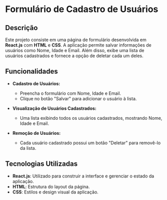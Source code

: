 # Formulário de Cadastro de Usuários

## Descrição

Este projeto consiste em uma página de formulário desenvolvida em **React.js** com **HTML** e **CSS**. A aplicação permite salvar informações de usuários como Nome, Idade e Email. Além disso, exibe uma lista de usuários cadastrados e fornece a opção de deletar cada um deles.

## Funcionalidades

- **Cadastro de Usuários:**
  - Preencha o formulário com Nome, Idade e Email.
  - Clique no botão "Salvar" para adicionar o usuário à lista.

- **Visualização de Usuários Cadastrados:**
  - Uma lista exibindo todos os usuários cadastrados, mostrando Nome, Idade e Email.

- **Remoção de Usuários:**
  - Cada usuário cadastrado possui um botão "Deletar" para removê-lo da lista.

## Tecnologias Utilizadas

- **React.js**: Utilizado para construir a interface e gerenciar o estado da aplicação.
- **HTML**: Estrutura do layout da página.
- **CSS**: Estilos e design visual da aplicação.
